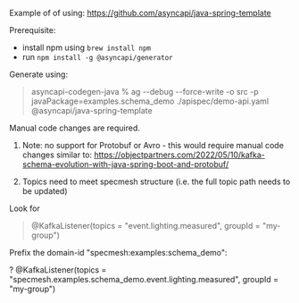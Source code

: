 Example of of using: https://github.com/asyncapi/java-spring-template

Prerequisite:
- install npm using `brew install npm`
- run `npm install -g @asyncapi/generator`


Generate using: 
> asyncapi-codegen-java % ag --debug --force-write -o src -p javaPackage=examples.schema_demo ./apispec/demo-api.yaml @asyncapi/java-spring-template

Manual code changes are required.

1. Note: no support for Protobuf or Avro - this would require manual code changes similar to:
 https://objectpartners.com/2022/05/10/kafka-schema-evolution-with-java-spring-boot-and-protobuf/

2. Topics need to meet specmesh structure (i.e. the full topic path needs to be updated)

Look for 
> @KafkaListener(topics = "event.lighting.measured", groupId = "my-group")

Prefix the domain-id "specmesh:examples:schema_demo":

? @KafkaListener(topics = "specmesh.examples.schema_demo.event.lighting.measured", groupId = "my-group")